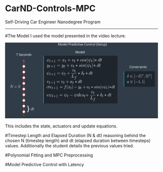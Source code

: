 # CarND-Controls-MPC
Self-Driving Car Engineer Nanodegree Program

---

#The Model
I used the model presented in the video lecture. 

![Simplified bicycle model equations (image)](MPC_equations.png?raw=true "Simplified bicycle model equations")

This includes the state, actuators and update equations.
 
#Timestep Length and Elapsed Duration (N & dt)
reasoning behind the chosen N (timestep length) and dt (elapsed duration between timesteps) values. Additionally the student details the previous values tried.


#Polynomial Fitting and MPC Preprocessing


#Model Predictive Control with Latency



